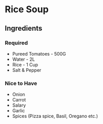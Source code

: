 # Rice Soup

## Ingredients
### Required
* Pureed Tomatoes - 500G
* Water - 2L
* Rice - 1 Cup
* Salt & Pepper
### Nice to Have
* Onion
* Carrot
* Salary
* Garlic
* Spices (Pizza spice, Basil, Oregano etc.)
